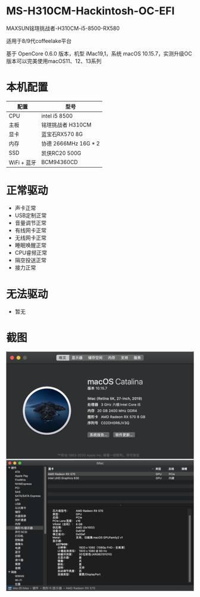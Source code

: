 # MS-H310CM-Hackintosh-OC-EFI
MAXSUN铭瑄挑战者-H310CM-i5-8500-RX580

适用于8/9代coffeelake平台

基于 OpenCore 0.6.0 版本，机型 iMac19,1，系统 macOS 10.15.7，实测升级OC版本可以完美使用macOS11、12、13系列

# 本机配置

| 配置        | 型号                   |
|-----------|----------------------|
| CPU       | intel i5 8500       |
| 主板        | 铭瑄挑战者 H310CM        |
| 显卡        | 蓝宝石RX570 8G             |
| 内存        | 协德  2666MHz 16G * 2 |
| SSD       | 凯侠RC20 500G          |
| WiFi + 蓝牙 | BCM94360CD          |

# 正常驱动
* 声卡正常
* USB定制正常
* 音量调节正常
* 有线网卡正常
* 无线网卡正常
* 睡眠唤醒正常
* CPU睿频正常
* 隔空投送正常
* 接力正常

# 无法驱动
* 暂无

# 截图
![](1.png)![](2.png)
